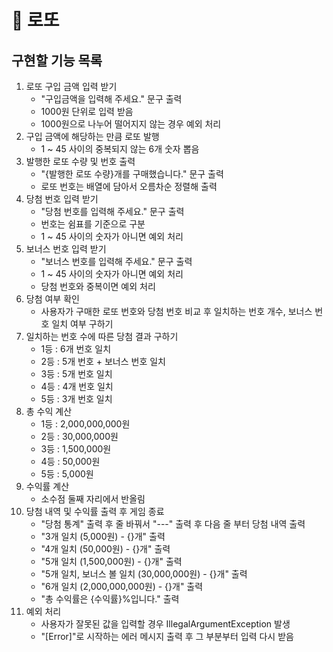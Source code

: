 # 💸 로또

## 구현할 기능 목록
1. 로또 구입 금액 입력 받기
   - "구입금액을 입력해 주세요." 문구 출력
   - 1000원 단위로 입력 받음
   - 1000원으로 나누어 떨어지지 않는 경우 예외 처리 
2. 구입 금액에 해당하는 만큼 로또 발행
   - 1 ~ 45 사이의 중복되지 않는 6개 숫자 뽑음
3. 발행한 로또 수량 및 번호 출력
   - "{발행한 로또 수량}개를 구매했습니다." 문구 출력
   - 로또 번호는 배열에 담아서 오름차순 정렬해 출력
4. 당첨 번호 입력 받기
   - "당첨 번호를 입력해 주세요." 문구 출력
   - 번호는 쉼표를 기준으로 구분
   - 1 ~ 45 사이의 숫자가 아니면 예외 처리
5. 보너스 번호 입력 받기
   - "보너스 번호를 입력해 주세요." 문구 출력
   - 1 ~ 45 사이의 숫자가 아니면 예외 처리
   - 당첨 번호와 중복이면 예외 처리
6. 당첨 여부 확인
   - 사용자가 구매한 로또 번호와 당첨 번호 비교 후 일치하는 번호 개수, 보너스 번호 일치 여부 구하기
7. 일치하는 번호 수에 따른 당첨 결과 구하기
    - 1등 : 6개 번호 일치
    - 2등 : 5개 번호 + 보너스 번호 일치
    - 3등 : 5개 번호 일치
    - 4등 : 4개 번호 일치
    - 5등 : 3개 번호 일치 
8. 총 수익 계산
    - 1등 : 2,000,000,000원
    - 2등 : 30,000,000원
    - 3등 : 1,500,000원
    - 4등 : 50,000원
    - 5등 : 5,000원 
9. 수익률 계산
    - 소수점 둘째 자리에서 반올림
10. 당첨 내역 및 수익률 출력 후 게임 종료
    - "당첨 통계" 출력 후 줄 바꿔서 "---" 출력 후 다음 줄 부터 당첨 내역 출력
    - "3개 일치 (5,000원) - {}개" 출력
    - "4개 일치 (50,000원) - {}개" 출력
    - "5개 일치 (1,500,000원) - {}개" 출력
    - "5개 일치, 보너스 볼 일치 (30,000,000원) - {}개" 출력
    - "6개 일치 (2,000,000,000원) - {}개" 출력
    - "총 수익률은 {수익률}%입니다." 출력
11. 예외 처리
    - 사용자가 잘못된 값을 입력할 경우 IllegalArgumentException 발생
    - "[Error]"로 시작하는 에러 메시지 출력 후 그 부분부터 입력 다시 받음
